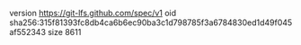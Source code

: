 version https://git-lfs.github.com/spec/v1
oid sha256:315f81393fc8db4ca6b6ec90ba3c1d798785f3a6784830ed1d49f045af552343
size 8611
